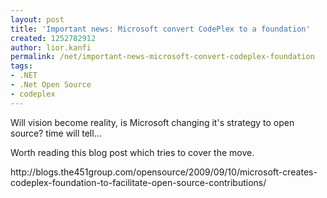 ```yaml
---
layout: post
title: 'Important news: Microsoft convert CodePlex to a foundation'
created: 1252782912
author: lior.kanfi
permalink: /net/important-news-microsoft-convert-codeplex-foundation
tags:
- .NET
- .Net Open Source
- codeplex
---
```

<p>Will vision become reality, is Microsoft changing it's strategy to open source? time will tell...</p>
<p>Worth reading this blog post which tries to cover the move.</p>
<p>http://blogs.the451group.com/opensource/2009/09/10/microsoft-creates-codeplex-foundation-to-facilitate-open-source-contributions/</p>
<p>&nbsp;</p>

